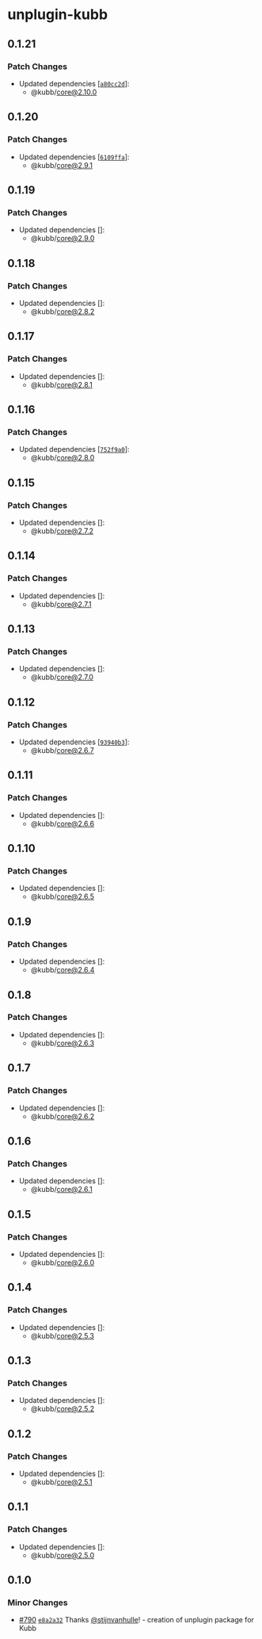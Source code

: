 # unplugin-kubb

## 0.1.21

### Patch Changes

- Updated dependencies [[`a80cc2d`](https://github.com/kubb-project/kubb/commit/a80cc2d2a4f109ff1e814707e5dd104bd730fb64)]:
  - @kubb/core@2.10.0

## 0.1.20

### Patch Changes

- Updated dependencies [[`6109ffa`](https://github.com/kubb-project/kubb/commit/6109ffa77aa9e6d629eff06850d2fe4bcd62088c)]:
  - @kubb/core@2.9.1

## 0.1.19

### Patch Changes

- Updated dependencies []:
  - @kubb/core@2.9.0

## 0.1.18

### Patch Changes

- Updated dependencies []:
  - @kubb/core@2.8.2

## 0.1.17

### Patch Changes

- Updated dependencies []:
  - @kubb/core@2.8.1

## 0.1.16

### Patch Changes

- Updated dependencies [[`752f9a0`](https://github.com/kubb-project/kubb/commit/752f9a02f642f2c5e948b96622fdc73c33d571b8)]:
  - @kubb/core@2.8.0

## 0.1.15

### Patch Changes

- Updated dependencies []:
  - @kubb/core@2.7.2

## 0.1.14

### Patch Changes

- Updated dependencies []:
  - @kubb/core@2.7.1

## 0.1.13

### Patch Changes

- Updated dependencies []:
  - @kubb/core@2.7.0

## 0.1.12

### Patch Changes

- Updated dependencies [[`93940b3`](https://github.com/kubb-project/kubb/commit/93940b34dbe0c0ad5e81db3c0db5c40dfeed380f)]:
  - @kubb/core@2.6.7

## 0.1.11

### Patch Changes

- Updated dependencies []:
  - @kubb/core@2.6.6

## 0.1.10

### Patch Changes

- Updated dependencies []:
  - @kubb/core@2.6.5

## 0.1.9

### Patch Changes

- Updated dependencies []:
  - @kubb/core@2.6.4

## 0.1.8

### Patch Changes

- Updated dependencies []:
  - @kubb/core@2.6.3

## 0.1.7

### Patch Changes

- Updated dependencies []:
  - @kubb/core@2.6.2

## 0.1.6

### Patch Changes

- Updated dependencies []:
  - @kubb/core@2.6.1

## 0.1.5

### Patch Changes

- Updated dependencies []:
  - @kubb/core@2.6.0

## 0.1.4

### Patch Changes

- Updated dependencies []:
  - @kubb/core@2.5.3

## 0.1.3

### Patch Changes

- Updated dependencies []:
  - @kubb/core@2.5.2

## 0.1.2

### Patch Changes

- Updated dependencies []:
  - @kubb/core@2.5.1

## 0.1.1

### Patch Changes

- Updated dependencies []:
  - @kubb/core@2.5.0

## 0.1.0

### Minor Changes

- [#790](https://github.com/kubb-project/kubb/pull/790) [`e8a2a32`](https://github.com/kubb-project/kubb/commit/e8a2a320980ff54f84192e447156d188e7980021) Thanks [@stijnvanhulle](https://github.com/stijnvanhulle)! - creation of unplugin package for Kubb
